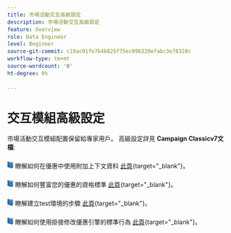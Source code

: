 ```yaml
---
title: 市場活動交互高級設定
description: 市場活動交互高級設定
feature: Overview
role: Data Engineer
level: Beginner
source-git-commit: c19ac91fe7b4b825f75ec096320efabc3e78328c
workflow-type: tm+mt
source-wordcount: '0'
ht-degree: 0%

---
```


# 交互模組高級設定

市場活動交互模組配置保留給專家用戶。 高級設定詳見 **Campaign Classicv7文檔**:

![](../assets/do-not-localize/book.png) 瞭解如何在優惠中使用附加上下文資料 [此頁](https://experienceleague.adobe.com/docs/campaign-classic/using/managing-offers/advanced-parameters/additional-data.html){target=&quot;_blank&quot;}。

![](../assets/do-not-localize/book.png) 瞭解如何豐富您的優惠的資格標準 [此頁](https://experienceleague.adobe.com/docs/campaign-classic/using/managing-offers/advanced-parameters/extension-example.html){target=&quot;_blank&quot;}。

![](../assets/do-not-localize/book.png) 瞭解建立test環境的步驟  [此頁](https://experienceleague.adobe.com/docs/campaign-classic/using/managing-offers/advanced-parameters/creating-a-test-environment.html){target=&quot;_blank&quot;}。

![](../assets/do-not-localize/book.png) 瞭解如何使用掛接修改優惠引擎的標準行為 [此頁](https://experienceleague.adobe.com/docs/campaign-classic/using/managing-offers/advanced-parameters/hooks.html){target=&quot;_blank&quot;}。

